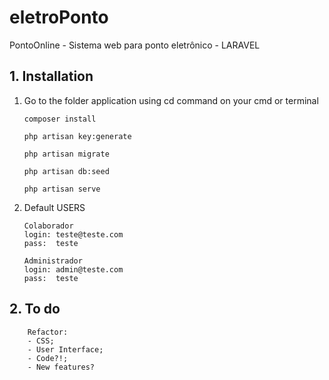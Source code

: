 # eletroPonto
PontoOnline - Sistema web para ponto eletrônico - LARAVEL

## 1. Installation

1. Go to the folder application using cd command on your cmd or terminal

    ```
    composer install
    ```    
    
    ```
    php artisan key:generate
    ```
    
    ```
    php artisan migrate
    ``` 
    ```
    php artisan db:seed
    ``` 
    ```
    php artisan serve
    ```  
 
2. Default USERS

    ```
    Colaborador
    login: teste@teste.com
    pass:  teste
    ```
    ```
    Administrador
    login: admin@teste.com
    pass:  teste
    ```
    
## 2. To do
```
    Refactor:
    - CSS;
    - User Interface;
    - Code?!;
    - New features?
```